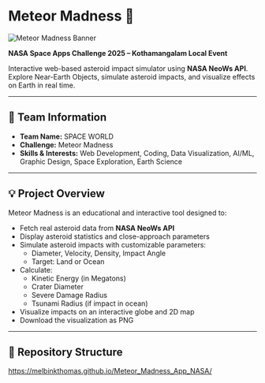 # Meteor Madness 🌠

![Meteor Madness Banner](./team_photo.png)  

**NASA Space Apps Challenge 2025 – Kothamangalam Local Event**  

Interactive web-based asteroid impact simulator using **NASA NeoWs API**. Explore Near-Earth Objects, simulate asteroid impacts, and visualize effects on Earth in real time.  

---

## 🚀 Team Information

- **Team Name:** SPACE WORLD  
- **Challenge:** Meteor Madness  
- **Skills & Interests:** Web Development, Coding, Data Visualization, AI/ML, Graphic Design, Space Exploration, Earth Science  

---

## 💡 Project Overview

Meteor Madness is an educational and interactive tool designed to:  

- Fetch real asteroid data from **NASA NeoWs API**  
- Display asteroid statistics and close-approach parameters  
- Simulate asteroid impacts with customizable parameters:
  - Diameter, Velocity, Density, Impact Angle  
  - Target: Land or Ocean  
- Calculate:
  - Kinetic Energy (in Megatons)  
  - Crater Diameter  
  - Severe Damage Radius  
  - Tsunami Radius (if impact in ocean)  
- Visualize impacts on an interactive globe and 2D map  
- Download the visualization as PNG  

---

## 📂 Repository Structure
https://melbinkthomas.github.io/Meteor_Madness_App_NASA/
